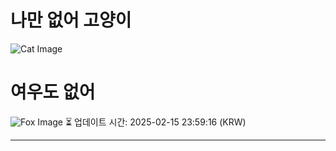 
# 나만 없어 고양이

![Cat Image](https://cdn2.thecatapi.com/images/b7a.jpg)

# 여우도 없어
![Fox Image](https://randomfox.ca/images/45.jpg)
⏳ 업데이트 시간: 2025-02-15 23:59:16 (KRW)

---
